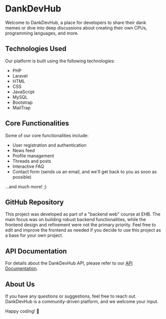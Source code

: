 # DankDevHub

Welcome to DankDevHub, a place for developers to share their dank memes or dive into deep discussions about creating their own CPUs, programming languages, and more.

## Technologies Used

Our platform is built using the following technologies:

- PHP
- Laravel
- HTML
- CSS
- JavaScript
- MySQL
- Bootstrap
- MailTrap

## Core Functionalities

Some of our core functionalities include:

- User registration and authentication
- News feed
- Profile management
- Threads and posts
- Interactive FAQ
- Contact form (sends us an email, and we'll get back to you as soon as possible)

...and much more! ;)

## GitHub Repository

This project was developed as part of a "backend web" course at EHB. The main focus was on building robust backend functionalities, while the frontend design and refinement were not the primary priority. Feel free to edit and improve the frontend as needed if you decide to use this project as a base for your own project.

## API Documentation

For details about the DankDevHub API, please refer to our [API Documentation](API.md).

## About Us

If you have any questions or suggestions, feel free to reach out. DankDevHub is a community-driven platform, and we welcome your input.

Happy coding! 🚀
